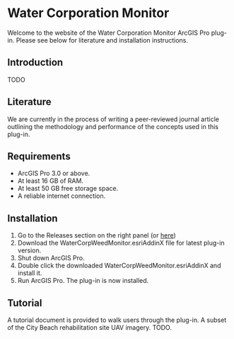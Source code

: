 # Water Corporation Monitor
Welcome to the website of the Water Corporation Monitor ArcGIS Pro plug-in. Please see below for literature and installation instructions.

## Introduction
TODO

## Literature
We are currently in the process of writing a peer-reviewed journal article outlining the methodology and performance of the concepts used in this plug-in.

## Requirements
- ArcGIS Pro 3.0 or above.
- At least 16 GB of RAM.
- At least 50 GB free storage space.
- A reliable internet connection.

## Installation
1. Go to the Releases section on the right panel (or [here](https://github.com/lewistrotter/WaterCorpWeedMonitor/releases))
2. Download the WaterCorpWeedMonitor.esriAddinX file for latest plug-in version.
3. Shut down ArcGIS Pro.
4. Double click the downloaded WaterCorpWeedMonitor.esriAddinX and install it.
5. Run ArcGIS Pro. The plug-in is now installed.

## Tutorial
A tutorial document is provided to walk users through the plug-in. A subset of the City Beach rehabilitation site UAV imagery.
TODO.
